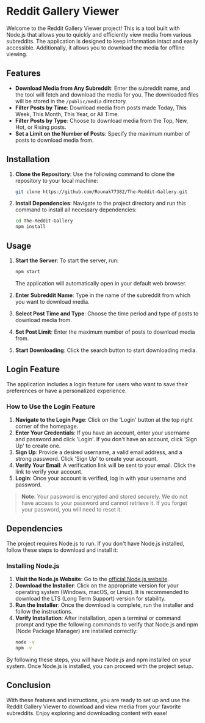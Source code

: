 # Reddit Gallery Viewer

Welcome to the Reddit Gallery Viewer project! This is a tool built with Node.js that allows you to quickly and efficiently view media from various subreddits. The application is designed to keep information intact and easily accessible. Additionally, it allows you to download the media for offline viewing.

## Features

- **Download Media from Any Subreddit**: Enter the subreddit name, and the tool will fetch and download the media for you. The downloaded files will be stored in the `/public/media` directory.
- **Filter Posts by Time**: Download media from posts made Today, This Week, This Month, This Year, or All Time.
- **Filter Posts by Type**: Choose to download media from the Top, New, Hot, or Rising posts.
- **Set a Limit on the Number of Posts**: Specify the maximum number of posts to download media from.

## Installation

1. **Clone the Repository**: Use the following command to clone the repository to your local machine:
    ```bash
    git clone https://github.com/Rounak77382/The-Reddit-Gallery.git
    ```
2. **Install Dependencies**: Navigate to the project directory and run this command to install all necessary dependencies:
    ```bash
    cd The-Reddit-Gallery
    npm install
    ```

## Usage

1. **Start the Server**: To start the server, run:
    ```bash
    npm start
    ```
    The application will automatically open in your default web browser.

2. **Enter Subreddit Name**: Type in the name of the subreddit from which you want to download media.
3. **Select Post Time and Type**: Choose the time period and type of posts to download media from.
4. **Set Post Limit**: Enter the maximum number of posts to download media from.
5. **Start Downloading**: Click the search button to start downloading media.

## Login Feature

The application includes a login feature for users who want to save their preferences or have a personalized experience.

### How to Use the Login Feature

1. **Navigate to the Login Page**: Click on the 'Login' button at the top right corner of the homepage.
2. **Enter Your Credentials**: If you have an account, enter your username and password and click 'Login'. If you don't have an account, click 'Sign Up' to create one.
3. **Sign Up**: Provide a desired username, a valid email address, and a strong password. Click 'Sign Up' to create your account.
4. **Verify Your Email**: A verification link will be sent to your email. Click the link to verify your account.
5. **Login**: Once your account is verified, log in with your username and password.

> **Note**: Your password is encrypted and stored securely. We do not have access to your password and cannot retrieve it. If you forget your password, you will need to reset it.

## Dependencies

The project requires Node.js to run. If you don't have Node.js installed, follow these steps to download and install it:

### Installing Node.js

1. **Visit the Node.js Website**: Go to the [official Node.js website](https://nodejs.org/).
2. **Download the Installer**: Click on the appropriate version for your operating system (Windows, macOS, or Linux). It is recommended to download the LTS (Long Term Support) version for stability.
3. **Run the Installer**: Once the download is complete, run the installer and follow the instructions.
4. **Verify Installation**: After installation, open a terminal or command prompt and type the following commands to verify that Node.js and npm (Node Package Manager) are installed correctly:
    ```bash
    node -v
    npm -v
    ```

By following these steps, you will have Node.js and npm installed on your system. Once Node.js is installed, you can proceed with the project setup.

## Conclusion

With these features and instructions, you are ready to set up and use the Reddit Gallery Viewer to download and view media from your favorite subreddits. Enjoy exploring and downloading content with ease!
